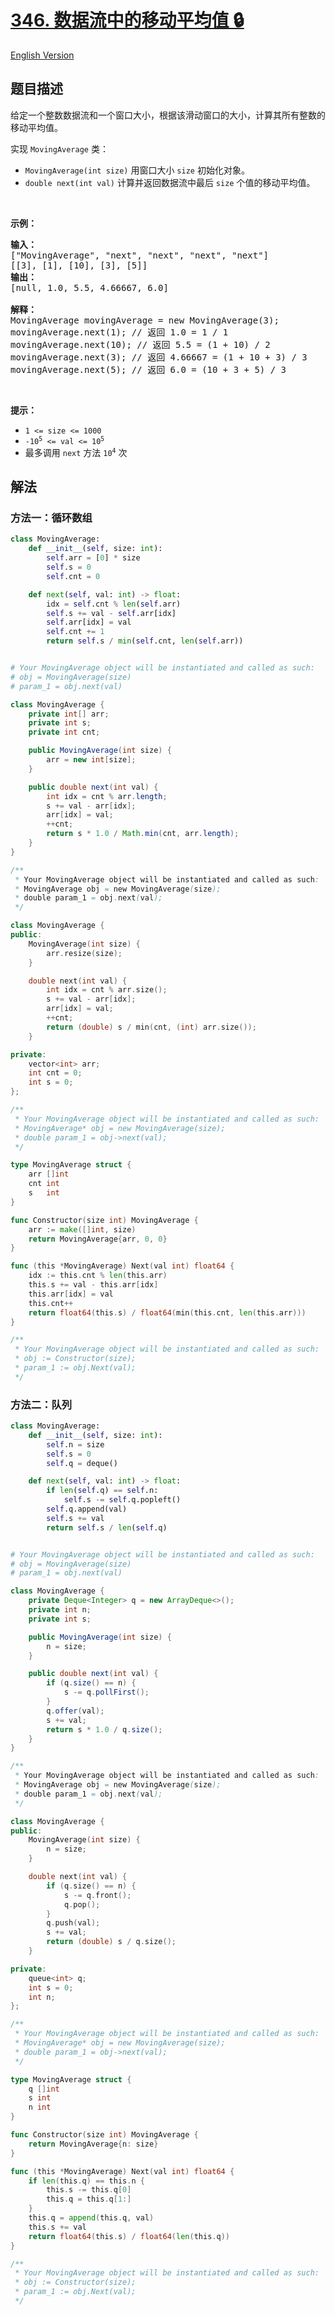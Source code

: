 # [346. 数据流中的移动平均值 🔒](https://leetcode.cn/problems/moving-average-from-data-stream)

[English Version](/solution/0300-0399/0346.Moving%20Average%20from%20Data%20Stream/README_EN.md)

<!-- tags:设计,队列,数组,数据流 -->

## 题目描述

<!-- 这里写题目描述 -->

<p>给定一个整数数据流和一个窗口大小，根据该滑动窗口的大小，计算其所有整数的移动平均值。</p>

<p>实现 <code>MovingAverage</code> 类：</p>

<ul>
	<li><code>MovingAverage(int size)</code> 用窗口大小 <code>size</code> 初始化对象。</li>
	<li><code>double next(int val)</code> 计算并返回数据流中最后 <code>size</code> 个值的移动平均值。</li>
</ul>

<p> </p>

<p><strong>示例：</strong></p>

<pre>
<strong>输入：</strong>
["MovingAverage", "next", "next", "next", "next"]
[[3], [1], [10], [3], [5]]
<strong>输出：</strong>
[null, 1.0, 5.5, 4.66667, 6.0]

<strong>解释：</strong>
MovingAverage movingAverage = new MovingAverage(3);
movingAverage.next(1); // 返回 1.0 = 1 / 1
movingAverage.next(10); // 返回 5.5 = (1 + 10) / 2
movingAverage.next(3); // 返回 4.66667 = (1 + 10 + 3) / 3
movingAverage.next(5); // 返回 6.0 = (10 + 3 + 5) / 3
</pre>

<p> </p>

<p><strong>提示：</strong></p>

<ul>
	<li><code>1 <= size <= 1000</code></li>
	<li><code>-10<sup>5</sup> <= val <= 10<sup>5</sup></code></li>
	<li>最多调用 <code>next</code> 方法 <code>10<sup>4</sup></code> 次</li>
</ul>

## 解法

### 方法一：循环数组

<!-- tabs:start -->

```python
class MovingAverage:
    def __init__(self, size: int):
        self.arr = [0] * size
        self.s = 0
        self.cnt = 0

    def next(self, val: int) -> float:
        idx = self.cnt % len(self.arr)
        self.s += val - self.arr[idx]
        self.arr[idx] = val
        self.cnt += 1
        return self.s / min(self.cnt, len(self.arr))


# Your MovingAverage object will be instantiated and called as such:
# obj = MovingAverage(size)
# param_1 = obj.next(val)
```

```java
class MovingAverage {
    private int[] arr;
    private int s;
    private int cnt;

    public MovingAverage(int size) {
        arr = new int[size];
    }

    public double next(int val) {
        int idx = cnt % arr.length;
        s += val - arr[idx];
        arr[idx] = val;
        ++cnt;
        return s * 1.0 / Math.min(cnt, arr.length);
    }
}

/**
 * Your MovingAverage object will be instantiated and called as such:
 * MovingAverage obj = new MovingAverage(size);
 * double param_1 = obj.next(val);
 */
```

```cpp
class MovingAverage {
public:
    MovingAverage(int size) {
        arr.resize(size);
    }

    double next(int val) {
        int idx = cnt % arr.size();
        s += val - arr[idx];
        arr[idx] = val;
        ++cnt;
        return (double) s / min(cnt, (int) arr.size());
    }

private:
    vector<int> arr;
    int cnt = 0;
    int s = 0;
};

/**
 * Your MovingAverage object will be instantiated and called as such:
 * MovingAverage* obj = new MovingAverage(size);
 * double param_1 = obj->next(val);
 */
```

```go
type MovingAverage struct {
	arr []int
	cnt int
	s   int
}

func Constructor(size int) MovingAverage {
	arr := make([]int, size)
	return MovingAverage{arr, 0, 0}
}

func (this *MovingAverage) Next(val int) float64 {
	idx := this.cnt % len(this.arr)
	this.s += val - this.arr[idx]
	this.arr[idx] = val
	this.cnt++
	return float64(this.s) / float64(min(this.cnt, len(this.arr)))
}

/**
 * Your MovingAverage object will be instantiated and called as such:
 * obj := Constructor(size);
 * param_1 := obj.Next(val);
 */
```

<!-- tabs:end -->

### 方法二：队列

<!-- tabs:start -->

```python
class MovingAverage:
    def __init__(self, size: int):
        self.n = size
        self.s = 0
        self.q = deque()

    def next(self, val: int) -> float:
        if len(self.q) == self.n:
            self.s -= self.q.popleft()
        self.q.append(val)
        self.s += val
        return self.s / len(self.q)


# Your MovingAverage object will be instantiated and called as such:
# obj = MovingAverage(size)
# param_1 = obj.next(val)
```

```java
class MovingAverage {
    private Deque<Integer> q = new ArrayDeque<>();
    private int n;
    private int s;

    public MovingAverage(int size) {
        n = size;
    }

    public double next(int val) {
        if (q.size() == n) {
            s -= q.pollFirst();
        }
        q.offer(val);
        s += val;
        return s * 1.0 / q.size();
    }
}

/**
 * Your MovingAverage object will be instantiated and called as such:
 * MovingAverage obj = new MovingAverage(size);
 * double param_1 = obj.next(val);
 */
```

```cpp
class MovingAverage {
public:
    MovingAverage(int size) {
        n = size;
    }

    double next(int val) {
        if (q.size() == n) {
            s -= q.front();
            q.pop();
        }
        q.push(val);
        s += val;
        return (double) s / q.size();
    }

private:
    queue<int> q;
    int s = 0;
    int n;
};

/**
 * Your MovingAverage object will be instantiated and called as such:
 * MovingAverage* obj = new MovingAverage(size);
 * double param_1 = obj->next(val);
 */
```

```go
type MovingAverage struct {
	q []int
	s int
	n int
}

func Constructor(size int) MovingAverage {
	return MovingAverage{n: size}
}

func (this *MovingAverage) Next(val int) float64 {
	if len(this.q) == this.n {
		this.s -= this.q[0]
		this.q = this.q[1:]
	}
	this.q = append(this.q, val)
	this.s += val
	return float64(this.s) / float64(len(this.q))
}

/**
 * Your MovingAverage object will be instantiated and called as such:
 * obj := Constructor(size);
 * param_1 := obj.Next(val);
 */
```

<!-- tabs:end -->

<!-- end -->
